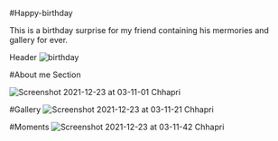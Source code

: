 #Happy-birthday

This is a birthday surprise for my friend containing his mermories and gallery for ever. 

Header
![birthday](https://user-images.githubusercontent.com/96550561/147158211-aff2be1c-19a1-48db-8bcd-a1e73b88294d.png)

#About me Section

![Screenshot 2021-12-23 at 03-11-01 Chhapri](https://user-images.githubusercontent.com/96550561/147158404-ee246d23-5db2-4099-8128-6eed94e24c51.png)

#Gallery
![Screenshot 2021-12-23 at 03-11-21 Chhapri](https://user-images.githubusercontent.com/96550561/147158487-425c0e42-aa53-47fa-bf21-8a1c4dd6c827.png)

#Moments
![Screenshot 2021-12-23 at 03-11-42 Chhapri](https://user-images.githubusercontent.com/96550561/147158504-74d3085f-cbfc-4b7b-b4bc-78c7159c7bba.png)
